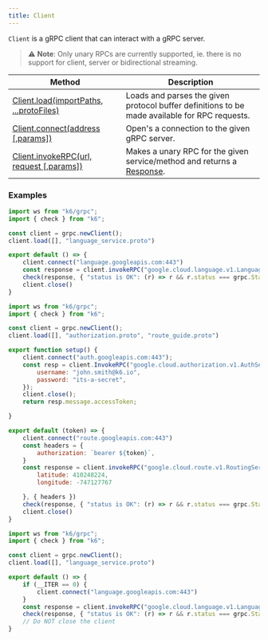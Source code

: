```yaml
---
title: Client
---
```


`Client` is a gRPC client that can interact with a gRPC server.

>  ⚠️ **Note**: Only unary RPCs are currently supported, ie. there is no support for client, server or bidirectional streaming. 

| Method | Description |
|--------|-------------|
| [Client.load(importPaths, ...protoFiles)](/javascript-api/k6-grpc/client/client-load-importpaths----protofiles) | Loads and parses the given protocol buffer definitions to be made available for RPC requests. |
| [Client.connect(address [,params])](/javascript-api/k6-grpc/client/client-connect-address-params) | Open's a connection to the given gRPC server. |
| [Client.invokeRPC(url, request [,params])](/javascript-api/k6-grpc/client/client-invokerpc-url-request-params) | Makes a unary RPC for the given service/method and returns a [Response](/javascript-api/k6-grpc/response). |


### Examples

<div class="code-group" data-props='{"labels": ["Simple example"], "lineNumbers": [true]}'>

```js
import ws from "k6/grpc";
import { check } from "k6";

const client = grpc.newClient();
client.load([], "language_service.proto")

export default () => {
    client.connect("language.googleapis.com:443")
    const response = client.invokeRPC("google.cloud.language.v1.LanguageService/AnalyzeSentiment", {})
    check(response, { "status is OK": (r) => r && r.status === grpc.StatusOK });
    client.close()
}
```

</div>

<div class="code-group" data-props='{"labels": ["Authorization"], "lineNumbers": [true]}'>

```js
import ws from "k6/grpc";
import { check } from "k6";

const client = grpc.newClient();
client.load([], "authorization.proto", "route_guide.proto")

export function setup() {
    client.connect("auth.googleapis.com:443");
    const resp = client.InvokeRPC("google.cloud.authorization.v1.AuthService/GetAccessToken", {
        username: "john.smith@k6.io",
        password: "its-a-secret",
    });
    client.close();
    return resp.message.accessToken;

}

export default (token) => {
    client.connect("route.googleapis.com:443")
    const headers = {
        authorization: `bearer ${token}`,
    }
    const response = client.invokeRPC("google.cloud.route.v1.RoutingService/GetFeature", {
        latitude: 410248224,
        longitude: -747127767

    }, { headers })
    check(response, { "status is OK": (r) => r && r.status === grpc.StatusOK });
    client.close()
}
```

</div>

<div class="code-group" data-props='{"labels": ["Single connection"], "lineNumbers": [true]}'>

```js
import ws from "k6/grpc";
import { check } from "k6";

const client = grpc.newClient();
client.load([], "language_service.proto")

export default () => {
    if (__ITER == 0) {
        client.connect("language.googleapis.com:443")
    }
    const response = client.invokeRPC("google.cloud.language.v1.LanguageService/AnalyzeSentiment", {})
    check(response, { "status is OK": (r) => r && r.status === grpc.StatusOK });
    // Do NOT close the client
}
```

</div>
